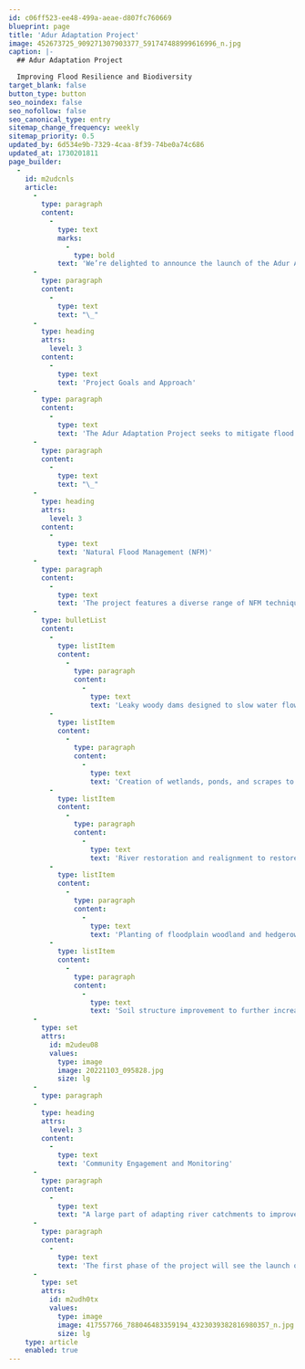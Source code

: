 ```yaml
---
id: c06ff523-ee48-499a-aeae-d807fc760669
blueprint: page
title: 'Adur Adaptation Project'
image: 452673725_909271307903377_591747488999616996_n.jpg
caption: |-
  ## Adur Adaptation Project

  Improving Flood Resilience and Biodiversity
target_blank: false
button_type: button
seo_noindex: false
seo_nofollow: false
seo_canonical_type: entry
sitemap_change_frequency: weekly
sitemap_priority: 0.5
updated_by: 6d534e9b-7329-4caa-8f39-74be0a74c686
updated_at: 1730201811
page_builder:
  -
    id: m2udcnls
    article:
      -
        type: paragraph
        content:
          -
            type: text
            marks:
              -
                type: bold
            text: 'We’re delighted to announce the launch of the Adur Adaptation Project, a ten-year innovative initiative aimed at enhancing flood resilience and biodiversity within the River Adur Catchment. This project is a collaborative effort between OART and the Environment Agency, building on three years of extensive data analysis alongside work with landowners, farmers, and local communities to identify and address flooding and ‘wet-spots’ across the catchment area.'
      -
        type: paragraph
        content:
          -
            type: text
            text: "\_"
      -
        type: heading
        attrs:
          level: 3
        content:
          -
            type: text
            text: 'Project Goals and Approach'
      -
        type: paragraph
        content:
          -
            type: text
            text: 'The Adur Adaptation Project seeks to mitigate flood risks to vulnerable properties through Natural Flood Management (NFM) techniques, which leverage natural processes to slow and store water more effectively. These techniques not only reduce the impact of flooding but also bring numerous environmental benefits, including improved biodiversity, better water quality, reduced pollution, increased carbon capture, and enhanced floodplain connectivity.'
      -
        type: paragraph
        content:
          -
            type: text
            text: "\_"
      -
        type: heading
        attrs:
          level: 3
        content:
          -
            type: text
            text: 'Natural Flood Management (NFM)'
      -
        type: paragraph
        content:
          -
            type: text
            text: 'The project features a diverse range of NFM techniques, including:'
      -
        type: bulletList
        content:
          -
            type: listItem
            content:
              -
                type: paragraph
                content:
                  -
                    type: text
                    text: 'Leaky woody dams designed to slow water flow and create in-channel habitats, contributing to natural flood control and ecological diversity.'
          -
            type: listItem
            content:
              -
                type: paragraph
                content:
                  -
                    type: text
                    text: 'Creation of wetlands, ponds, and scrapes to enhance floodplain water storage, providing resilience against both flood and drought conditions.'
          -
            type: listItem
            content:
              -
                type: paragraph
                content:
                  -
                    type: text
                    text: 'River restoration and realignment to restore natural hydrology improving overall river health and functionality.'
          -
            type: listItem
            content:
              -
                type: paragraph
                content:
                  -
                    type: text
                    text: 'Planting of floodplain woodland and hedgerows which increases landscape permeability, slow water flows, and restore natural features, contributing to the overall stability and health of the ecosystem.'
          -
            type: listItem
            content:
              -
                type: paragraph
                content:
                  -
                    type: text
                    text: 'Soil structure improvement to further increase landscape permeability and water retention.'
      -
        type: set
        attrs:
          id: m2udeu08
          values:
            type: image
            image: 20221103_095828.jpg
            size: lg
      -
        type: paragraph
      -
        type: heading
        attrs:
          level: 3
        content:
          -
            type: text
            text: 'Community Engagement and Monitoring'
      -
        type: paragraph
        content:
          -
            type: text
            text: "A large part of adapting river catchments to improve future resilience is reliant on community involvement throughout the development, design and delivery of schemes and the project is seeking to work alongside a wide range of stakeholders\_and partners to ensure the techniques used are based on community knowledge. Parish Councils, Local Action Groups, Landowners and community members are all being invited to get involved in the project, whether through imparting knowledge, altering land use or management, or volunteering to help deliver interventions."
      -
        type: paragraph
        content:
          -
            type: text
            text: 'The first phase of the project will see the launch of a long-term monitoring programme to assess current river flows and how these respond to rainfall events. This will enable to the project team to focus efforts where they are most needed but also assess the level impact the project is having.'
      -
        type: set
        attrs:
          id: m2udh0tx
          values:
            type: image
            image: 417557766_788046483359194_4323039382816980357_n.jpg
            size: lg
    type: article
    enabled: true
---
```

